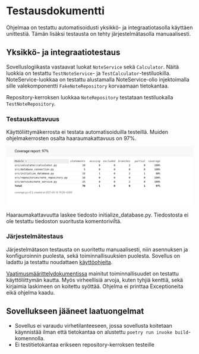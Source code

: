 # Testausdokumentti

Ohjelmaa on testattu automatisoidusti yksikkö- ja integraatiotasolla käyttäen unittestiä. Tämän lisäksi testausta on tehty järjestelmätasolla manuaalisesti.

## Yksikkö- ja integraatiotestaus

Sovelluslogiikasta vastaavat luokat `NoteService` sekä `Calculator`. Näitä luokkia on testattu `TestNoteService`- ja `TestCalculator`-testiluokilla. NoteService-luokkaa on testattu alustamalla NoteService-olio injektoimalla sille valekomponentti `FakeNoteRepository` korvaamaan tietokantaa.

Repository-kerroksen luokkaa `NoteRepository` testataan testiluokalla `TestNoteRepository`.

### Testauskattavuus

Käyttöliittymäkerrosta ei testata automatisoiduilla testeillä. Muiden ohjelmakerrosten osalta haaraumakattavuus on 97%.

![Haaraumakattavuus](kuvat/haaraumakattavuus.png)

Haaraumakattavuutta laskee tiedosto initialize_database.py. Tiedostosta ei ole testattu tiedoston suoritusta komentoriviĺtä. 

### Järjestelmätestaus

Järjestelmätason testausta on suoritettu manuaalisesti, niin asennuksen ja konfiguroinnin puolesta, sekä toiminnallisuuksien puolesta. Sovellus on ladattu ja testattu noudattaen [käyttöohjeita](./kayttoohje.md).

[Vaatimusmäärittelydokumentissa](./vaatimusmaarittely.md) mainitut toiminnallisuudet on testattu käyttöliittymän kautta. Myös virheellisiä arvoja, kuten tyhjiä kenttiä, sekä kirjaimia laskimeen on koitettu syöttää. Ohjelma ei printtaa Exceptioneita eikä ohjelma kaadu.

## Sovellukseen jääneet laatuongelmat

- Sovellus ei varaudu virhetilanteeseen, jossa sovellusta koitetaan käynnistää ilman että tietokantaa on alustettu `poetry run invoke build`-komennolla.
- Ei testitietokantaa erikseen repository-kerroksen testeille

